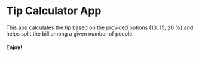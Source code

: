 # Tip Calculator App

This app calculates the tip based on the provided options (10, 15, 20 %) and helps split the bill among a given number of people.    
     
  #### Enjoy!
